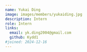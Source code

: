 ```yaml
---
name: Yukai Ding
image: images/members/yukaiding.jpg
description: Intern
role: Intern
links:
  email: yk.ding2004@gmail.com
  github: Kydd1
#joined: 2024-12-16
---
```


 